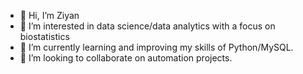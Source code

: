 - 👋 Hi, I’m Ziyan
- 👀 I’m interested in data science/data analytics with a focus on biostatistics
- 🌱 I’m currently learning and improving my skills of Python/MySQL.
- 💞️ I’m looking to collaborate on automation projects.

<!---
Ziyan-Imran/Ziyan-Imran is a ✨ special ✨ repository because its `README.md` (this file) appears on your GitHub profile.
You can click the Preview link to take a look at your changes.
--->
